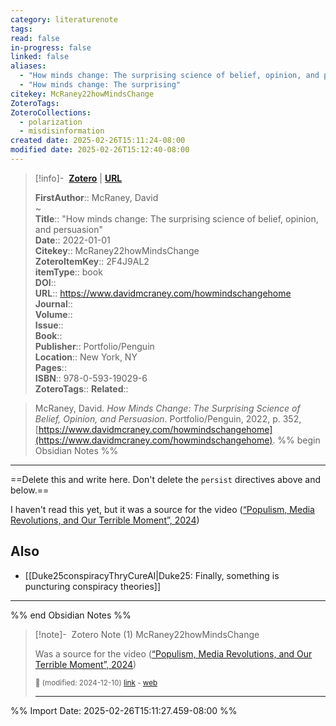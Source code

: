 ```yaml
---
category: literaturenote
tags: 
read: false
in-progress: false
linked: false
aliases:
  - "How minds change: The surprising science of belief, opinion, and persuasion"
  - "How minds change: The surprising"
citekey: McRaney22howMindsChange
ZoteroTags: 
ZoteroCollections:
  - polarization
  - misdisinformation
created date: 2025-02-26T15:11:24-08:00
modified date: 2025-02-26T15:12:40-08:00
---
```


> [!info]- &nbsp;[**Zotero**](zotero://select/library/items/2F4J9AL2)   | [**URL**](https://www.davidmcraney.com/howmindschangehome)
>
> 
> 
> **FirstAuthor**:: McRaney, David  
~    
> **Title**:: "How minds change: The surprising science of belief, opinion, and persuasion"  
> **Date**:: 2022-01-01  
> **Citekey**:: McRaney22howMindsChange  
> **ZoteroItemKey**:: 2F4J9AL2  
> **itemType**:: book  
> **DOI**::   
> **URL**:: https://www.davidmcraney.com/howmindschangehome  
> **Journal**::   
> **Volume**::   
> **Issue**::   
> **Book**::   
> **Publisher**:: Portfolio/Penguin  
> **Location**:: New York, NY   
> **Pages**::   
> **ISBN**:: 978-0-593-19029-6  
> **ZoteroTags**:: 
> **Related**:: 

> McRaney, David. _How Minds Change: The Surprising Science of Belief, Opinion, and Persuasion_. Portfolio/Penguin, 2022, p. 352, [https://www.davidmcraney.com/howmindschangehome](https://www.davidmcraney.com/howmindschangehome).
%% begin Obsidian Notes %%
___
==Delete this and write here.  Don't delete the `persist` directives above and below.==

I haven't read this yet, but it was a source for the video ([“Populism, Media Revolutions, and Our Terrible Moment”, 2024](zotero://select/library/items/Q753PM3I))

## Also
- [[Duke25conspiracyThryCureAI|Duke25: Finally, something is puncturing conspiracy theories]] 

___
%% end Obsidian Notes %%

> [!note]- &nbsp;Zotero Note (1)
> McRaney22howMindsChange
> 
> Was a source for the video ([“Populism, Media Revolutions, and Our Terrible Moment”, 2024](zotero://select/library/items/Q753PM3I))
> 
> <small>📝️ (modified: 2024-12-10) [link](zotero://select/library/items/NC8W28QE) - [web](http://zotero.org/users/60638/items/NC8W28QE)</small>
>  
> ---



%% Import Date: 2025-02-26T15:11:27.459-08:00 %%
